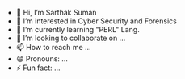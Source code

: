 - 👋 Hi, I’m Sarthak Suman
- 👀 I’m interested in Cyber Security and Forensics
- 🌱 I’m currently learning "PERL" Lang.
- 💞️ I’m looking to collaborate on ...
- 📫 How to reach me ...
- 😄 Pronouns: ...
- ⚡ Fun fact: ...

<!---
Sarty009/Sarty009 is a ✨ special ✨ repository because its `README.md` (this file) appears on your GitHub profile.
You can click the Preview link to take a look at your changes.
--->
